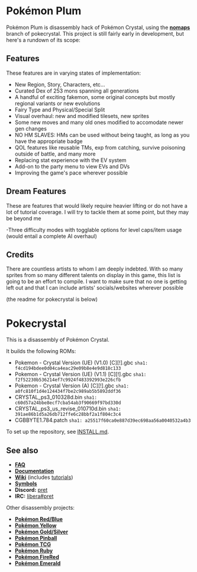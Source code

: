 # Pokémon Plum
Pokémon Plum is disassembly hack of Pokémon Crystal, using the [**nomaps**][nomaps] branch
of pokecrystal. This project is still fairly early in development, 
but here's a rundown of its scope:

## Features
These features are in varying states of implementation:

- New Region, Story, Characters, etc...
- Curated Dex of 253 mons spanning all generations
- A handful of exciting fakemon, some original concepts but mostly regional variants or new evolutions
- Fairy Type and Physical/Special Split
- Visual overhaul: new and modified tilesets, new sprites
- Some new moves and many old ones modified to accomodate newer gen changes
- NO HM SLAVES: HMs can be used without being taught, as long as you have the appropriate badge
- QOL features like reusable TMs, exp from catching, survive poisoning outside of battle, and many more
- Replacing stat experience with the EV system
- Add-on to the party menu to view EVs and DVs
- Improving the game's pace wherever possible

## Dream Features
These are features that would likely require heavier lifting
or do not have a lot of tutorial coverage. I will try to tackle
them at some point, but they may be beyond me

-Three difficulty modes with togglable options for level caps/item usage (would entail a complete AI overhaul)

## Credits
There are countless artists to whom I am deeply indebted.
With so many sprites from so many different talents
on display in this game, this list is going to be an effort to
compile. I want to make sure that no one is getting left out
and that I can include artists' socials/websites wherever possible

(the readme for pokecrystal is below)
# Pokecrystal
This is a disassembly of Pokémon Crystal.

It builds the following ROMs:

- Pokemon - Crystal Version (UE) (V1.0) [C][!].gbc `sha1: f4cd194bdee0d04ca4eac29e09b8e4e9d818c133`
- Pokemon - Crystal Version (UE) (V1.1) [C][!].gbc `sha1: f2f52230b536214ef7c9924f483392993e226cfb`
- Pokemon - Crystal Version (A) [C][!].gbc `sha1: a0fc810f1d4e124434f7be2c989ab5b5892ddf36`
- CRYSTAL_ps3_010328d.bin `sha1: c60d57a24bbe8ecf7cba54ab3f90669f97bd330d`
- CRYSTAL_ps3_us_revise_010710d.bin `sha1: 391ae86b1d5a26db712ffe6c28bbf2a1f804c3c4`
- CGBBYTE1.784.patch `sha1: a25517f60ca0e887d39ec698aa56a0040532a4b3`

To set up the repository, see [INSTALL.md](INSTALL.md).


## See also

- [**FAQ**](FAQ.md)
- [**Documentation**][docs]
- [**Wiki**][wiki] (includes [tutorials][tutorials])
- [**Symbols**][symbols]
- **Discord:** [pret][discord]
- **IRC:** [libera#pret][irc]

Other disassembly projects:

- [**Pokémon Red/Blue**][pokered]
- [**Pokémon Yellow**][pokeyellow]
- [**Pokémon Gold/Silver**][pokegold]
- [**Pokémon Pinball**][pokepinball]
- [**Pokémon TCG**][poketcg]
- [**Pokémon Ruby**][pokeruby]
- [**Pokémon FireRed**][pokefirered]
- [**Pokémon Emerald**][pokeemerald]

[pokered]: https://github.com/pret/pokered
[pokeyellow]: https://github.com/pret/pokeyellow
[pokegold]: https://github.com/pret/pokegold
[pokepinball]: https://github.com/pret/pokepinball
[poketcg]: https://github.com/pret/poketcg
[pokeruby]: https://github.com/pret/pokeruby
[pokefirered]: https://github.com/pret/pokefirered
[pokeemerald]: https://github.com/pret/pokeemerald
[docs]: https://pret.github.io/pokecrystal/
[wiki]: https://github.com/pret/pokecrystal/wiki
[tutorials]: https://github.com/pret/pokecrystal/wiki/Tutorials
[symbols]: https://github.com/pret/pokecrystal/tree/symbols
[discord]: https://discord.gg/d5dubZ3
[irc]: https://web.libera.chat/?#pret
[ci]: https://github.com/pret/pokecrystal/actions
[ci-badge]: https://github.com/pret/pokecrystal/actions/workflows/main.yml/badge.svg
[nomaps]: https://github.com/Rangi42/pokecrystal/tree/no-maps#pok%C3%A9mon-crystal-